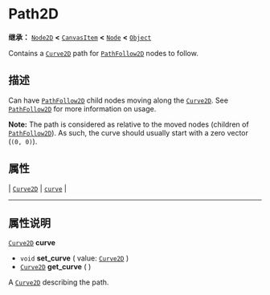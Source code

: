 <!-- ⚠ 请勿编辑本文件 ⚠ -->
<!-- 本文档使用脚本从 WeDot 引擎源码仓库生成。 -->
<!-- 生成脚本：https://github.com/WeDot-Engine/WeDot/tree/4.3/doc/tools/make_md.py； -->
<!-- 原文件：https://github.com/WeDot-Engine/WeDot/tree/4.3/doc/classes/Path2D.xml。 -->

<div id="_class_path2d"></div>

# Path2D

**继承：** [`Node2D`](class_node2d.md) **<** [`CanvasItem`](class_canvasitem.md) **<** [`Node`](class_node.md) **<** [`Object`](class_object.md)

Contains a [`Curve2D`](class_curve2d.md) path for [`PathFollow2D`](class_pathfollow2d.md) nodes to follow.

## 描述

Can have [`PathFollow2D`](class_pathfollow2d.md) child nodes moving along the [`Curve2D`](class_curve2d.md). See [`PathFollow2D`](class_pathfollow2d.md) for more information on usage.

 **Note:** The path is considered as relative to the moved nodes (children of [`PathFollow2D`](class_pathfollow2d.md)). As such, the curve should usually start with a zero vector (`(0, 0)`).

## 属性

| [`Curve2D`](class_curve2d.md) | [`curve`](#class_path2d_property_curve) |

<!-- rst-class:: classref-section-separator -->

---

## 属性说明

<div id="_class_path2d_property_curve"></div>

[`Curve2D`](class_curve2d.md) **curve** <div id="class_path2d_property_curve"></div>

- `void` **set_curve** ( value: [`Curve2D`](class_curve2d.md) )
- [`Curve2D`](class_curve2d.md) **get_curve** ( )

A [`Curve2D`](class_curve2d.md) describing the path.

[^virtual]: 本方法通常需要用户覆盖才能生效。
[^const]: 本方法无副作用，不会修改该实例的任何成员变量。
[^vararg]: 本方法除了能接受在此处描述的参数外，还能够继续接受任意数量的参数。
[^constructor]: 本方法用于构造某个类型。
[^static]: 调用本方法无需实例，可直接使用类名进行调用。
[^operator]: 本方法描述的是使用本类型作为左操作数的有效运算符。
[^bitfield]: 这个值是由下列位标志构成位掩码的整数。
[^void]: 无返回值。
